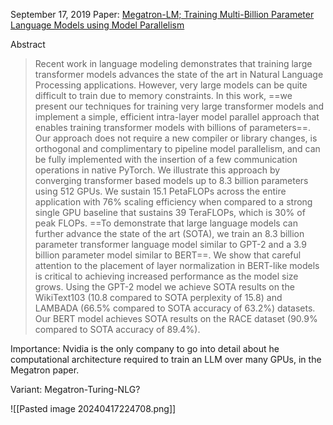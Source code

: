 September 17, 2019
Paper: [Megatron-LM; Training Multi-Billion Parameter Language Models using Model Parallelism](https://arxiv.org/abs/1909.08053)

Abstract
> Recent work in language modeling demonstrates that training large transformer models advances the state of the art in Natural Language Processing applications. However, very large models can be quite difficult to train due to memory constraints. In this work, ==we present our techniques for training very large transformer models and implement a simple, efficient intra-layer model parallel approach that enables training transformer models with billions of parameters==. Our approach does not require a new compiler or library changes, is orthogonal and complimentary to pipeline model parallelism, and can be fully implemented with the insertion of a few communication operations in native PyTorch. We illustrate this approach by converging transformer based models up to 8.3 billion parameters using 512 GPUs. We sustain 15.1 PetaFLOPs across the entire application with 76% scaling efficiency when compared to a strong single GPU baseline that sustains 39 TeraFLOPs, which is 30% of peak FLOPs. ==To demonstrate that large language models can further advance the state of the art (SOTA), we train an 8.3 billion parameter transformer language model similar to GPT-2 and a 3.9 billion parameter model similar to BERT==. We show that careful attention to the placement of layer normalization in BERT-like models is critical to achieving increased performance as the model size grows. Using the GPT-2 model we achieve SOTA results on the WikiText103 (10.8 compared to SOTA perplexity of 15.8) and LAMBADA (66.5% compared to SOTA accuracy of 63.2%) datasets. Our BERT model achieves SOTA results on the RACE dataset (90.9% compared to SOTA accuracy of 89.4%).


Importance: Nvidia is the only company to go into detail about he computational architecture required to train an LLM over many GPUs, in the Megatron paper.

Variant: Megatron-Turing-NLG?

![[Pasted image 20240417224708.png]]